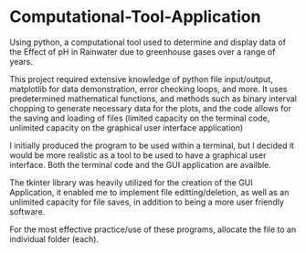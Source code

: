 # Computational-Tool-Application
Using python, a computational tool used to determine and display data of the Effect of pH in Rainwater due to greenhouse gases over a range of years. 

This project required extensive knowledge of python file input/output, matplotlib for data demonstration, error checking loops, and more. It uses predetermined mathematical functions, and methods such as binary interval chopping to generate necessary data for the plots, and the code allows for the saving and loading of files (limited capacity on the terminal code, unlimited capacity on the graphical user interface application) 

I initially produced the program to be used within a terminal, but I decided it would be more realistic as a tool to be used to have a graphical user interface. Both the terminal code and the GUI application are availble. 

The tkinter library was heavily utilized for the creation of the GUI Application, it enabled me to implement file editting/deletion, as well as an unlimited capacity for file saves, in addition to being a more user friendly software. 

For the most effective practice/use of these programs, allocate the file to an individual folder (each).
